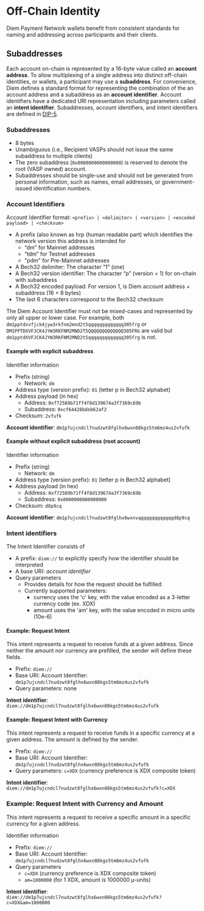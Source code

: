# Off-Chain Identity

Diem Payment Network wallets benefit from consistent standards for naming and addressing across participants and their clients.

## Subaddresses

Each account on-chain is represented by a 16-byte value called an **account address**. To allow multiplexing of a single address into distinct off-chain identities, or wallets, a participant may use a **subaddress**. For convenience, Diem defines a standard format for representing the combination of the an account address and a subaddress as an **account identifier**. Account identifiers have a dedicated URI representation including parameters called an **intent identifier**. Subaddresses, account identifiers, and intent identifiers are defined in [DIP-5](https://dip.aptoslabs.com/dip-5/).

### Subaddresses

- 8 bytes
- Unambiguous (i.e., Recipient VASPs should not issue the same subaddress to multiple clients)
- The zero subaddress (`0x0000000000000000`) is reserved to denote the root (VASP owned) account.
- Subaddresses should be single-use and should not be generated from personal information, such as names, email addresses, or government-issued identification numbers.

### Account Identifiers

Account Identifier format: `<prefix> | <delimiter> | <version> | <encoded payload> | <checksum>`

- A prefix (also known as hrp (human readable part) which identifies the network version this address is intended for
  - “dm” for Mainnet addresses
  - “tdm” for Testnet addresses
  - "pdm" for Pre-Mainnet addresses
- A Bech32 delimiter: The character “1” (one)
- A Bech32 version identifier: The character “p” (version = 1) for on-chain with subaddress
- A Bech32 encoded payload: For version 1, is Diem account address + subaddress (16 + 8 bytes)
- The last 6 characters correspond to the Bech32 checksum

The Diem Account Identifier must not be mixed-cases and represented by only all upper or lower case.  For example, both `dm1pptdxvfjck4jyw3rkfnm2mnd2t5qqqqqqqqqqqqq305frg` or `DM1PPTDXVFJCK4JYW3RKFNM2MND2T5QQQQQQQQQQQQQ305FRG` are valid but `dm1pptdXVFJCK4JYW3RKFNM2MND2t5qqqqqqqqqqqqq305frg` is not.


#### Example with explicit subaddress
Identifier information
* Prefix (string)
  * Network: `dm`
* Address type (version prefix): `01` (letter p in Bech32 alphabet)
* Address payload (in hex)
  * Address: `0xf72589b71ff4f8d139674a3f7369c69b`
  * Subaddress: `0xcf64428bdeb62af2`
* Checksum: `2vfufk`

**Account identifier**: `dm1p7ujcndcl7nudzwt8fglhx6wxn08kgs5tm6mz4us2vfufk`

#### Example without explicit subaddress (root account)
Identifier information
* Prefix (string)
  * Network: `dm`
* Address type (version prefix): `01` (letter p in Bech32 alphabet)
* Address payload (in hex)
  * Address: `0xf72589b71ff4f8d139674a3f7369c69b`
  * Subaddress: `0x0000000000000000`
* Checksum: `d8p9cq`

**Account identifier**: `dm1p7ujcndcl7nudzwt8fglhx6wxnvqqqqqqqqqqqqqd8p9cq`

### Intent identifiers

The Intent Identifier consists of
* A prefix: `diem://` to explicitly specify how the identifier should be interpreted
* A base URI: *account identifier*
* Query parameters
  * Provides details for how the request should be fulfilled
  * Currently supported parameters:
    * currency uses the 'c' key, with the value encoded as a 3-letter currency code (ex. XDX)
    * amount uses the 'am' key, with the value encoded in micro units (10e-6)

#### Example: Request Intent

This intent represents a request to receive funds at a given address. Since neither the amount nor currency are prefilled, the sender will define these fields.

* Prefix: `diem://`
* Base URI: Account Identifier: `dm1p7ujcndcl7nudzwt8fglhx6wxn08kgs5tm6mz4us2vfufk`
* Query parameters: none

**Intent identifier**: `diem://dm1p7ujcndcl7nudzwt8fglhx6wxn08kgs5tm6mz4us2vfufk`

#### Example:  Request Intent with Currency
This intent represents a request to receive funds in a specific currency at a given address. The amount is defined by the sender.

* Prefix: `diem://`
* Base URI: Account Identifier: `dm1p7ujcndcl7nudzwt8fglhx6wxn08kgs5tm6mz4us2vfufk`
* Query parameters: `c=XDX` (currency preference is XDX composite token)

**Intent identifier**: `diem://dm1p7ujcndcl7nudzwt8fglhx6wxn08kgs5tm6mz4us2vfufk?c=XDX`

### Example: Request Intent with Currency and Amount
This intent represents a request to receive a specific amount in a specific currency for a given address.

Identifier information
* Prefix: `diem://`
* Base URI: Account Identifier: `dm1p7ujcndcl7nudzwt8fglhx6wxn08kgs5tm6mz4us2vfufk`
* Query parameters
  * `c=XDX` (currency preference is XDX composite token)
  * `am=1000000` (for 1 XDX, amount is 1000000 µ-units)

**Intent identifier**: `diem://dm1p7ujcndcl7nudzwt8fglhx6wxn08kgs5tm6mz4us2vfufk?c=XDX&am=1000000`
